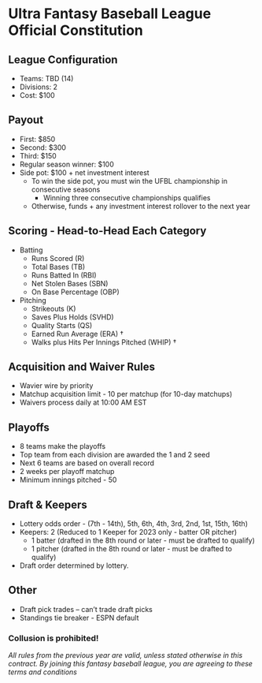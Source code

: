 # Ultra Fantasy Baseball League Official Constitution

## League Configuration
* Teams: TBD (14)	
* Divisions: 2	
* Cost: $100	

## Payout
* First: $850
* Second: $300
* Third: $150
* Regular season winner: $100
* Side pot: $100 + net investment interest
  * To win the side pot, you must win the UFBL championship in consecutive seasons
    * Winning three consecutive championships qualifies
  * Otherwise, funds + any investment interest rollover to the next year

## Scoring - Head-to-Head Each Category
* Batting
  * Runs Scored (R)
  * Total Bases (TB) 
  * Runs Batted In (RBI)
  * Net Stolen Bases (SBN)  
  * On Base Percentage (OBP)
* Pitching
  * Strikeouts (K)
  * Saves Plus Holds (SVHD)
  * Quality Starts (QS)
  * Earned Run Average (ERA) †
  * Walks plus Hits Per Innings Pitched (WHIP) † 

## Acquisition and Waiver Rules
* Wavier wire by priority
* Matchup acquisition limit - 10 per matchup (for 10-day matchups)
* Waivers process daily at 10:00 AM EST

## Playoffs
* 8 teams make the playoffs	
* Top team from each division are awarded the 1 and 2 seed
* Next 6 teams are based on overall record
* 2 weeks per playoff matchup
* Minimum innings pitched - 50

## Draft & Keepers
* Lottery odds order - (7th - 14th), 5th, 6th, 4th, 3rd, 2nd, 1st, 15th, 16th) 
* Keepers: 2 (Reduced to 1 Keeper for 2023 only - batter OR pitcher)
  * 1 batter (drafted in the 8th round or later - must be drafted to qualify)
  * 1 pitcher (drafted in the 8th round or later - must be drafted to qualify)
* Draft order determined by lottery.

## Other
* Draft pick trades – can’t trade draft picks
* Standings tie breaker - ESPN default

### Collusion is prohibited! 
*All rules from the previous year are valid, unless stated otherwise in this contract. By joining this fantasy baseball league, you are agreeing to these terms and conditions*
